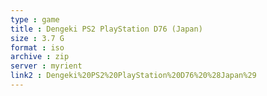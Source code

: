 ```yaml
---
type : game
title : Dengeki PS2 PlayStation D76 (Japan)
size : 3.7 G
format : iso
archive : zip
server : myrient
link2 : Dengeki%20PS2%20PlayStation%20D76%20%28Japan%29
---
```

